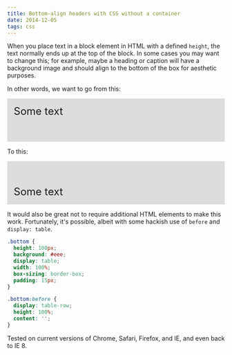 ```yaml
---
title: Bottom-align headers with CSS without a container
date: 2014-12-05
tags: css
---
```


<style>
.block {
    height: 100px;
    font-size: 18pt;
    background: #ddd;
    box-sizing: border-box;
    padding: 15px;
}
.bottom {
    display: table;
    width: 100%;
}

.bottom:before {
    display: table-row;
    height: 100%;
    content: "";
}
</style>

When you place text in a block element in HTML with a defined `height`, the text normally ends up at the top of the block. In some cases you may want to change this; for example, maybe a heading or caption will have a background image and should align to the bottom of the box for aesthetic purposes.

In other words, we want to go from this:

<div class="block">Some text</div>

To this:

<div class="block bottom">Some text</div>

It would also be great not to require additional HTML elements to make this work. Fortunately, it's possible, albeit with some hackish use of `before` and `display: table`.

```css
.bottom {
  height: 100px;
  background: #eee;
  display: table;
  width: 100%;
  box-sizing: border-box;
  padding: 15px;
}

.bottom:before {
  display: table-row;
  height: 100%;
  content: '';
}
```

Tested on current versions of Chrome, Safari, Firefox, and IE, and even back to IE 8.

